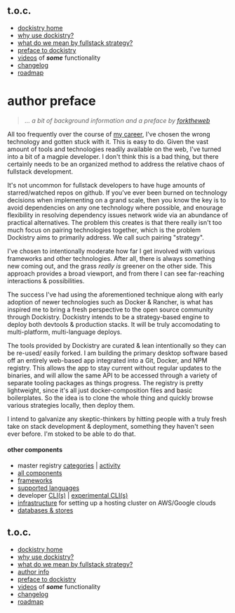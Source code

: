 ## t.o.c.
- [dockistry home](https://github.com/forktheweb/dockistry)
- [why use dockistry?](https://github.com/forktheweb/dockistry/blob/master/docs-why.use.this.md)
- [what do we mean by fullstack strategy?](https://github.com/forktheweb/dockistry#what-is-a-fullstack-strategy)
- [preface to dockistry](https://github.com/forktheweb/dockistry/blob/master/docs-preface.md) 
- [videos](https://github.com/forktheweb/dockistry/blob/master/docs-videos.md) of ***some*** functionality
- [changelog](https://github.com/forktheweb/dockistry/blob/master/changelog.md)
- [roadmap](https://github.com/forktheweb/dockistry/blob/master/roadmap.md)


# author preface
  > *... a bit of background information and a preface by [forktheweb](//github.com:443/forktheweb)*

  All too frequently over the course of [my career](https://labs.stackfork.com:2003/dockistry-contributors/cho), I've chosen the wrong technology and gotten stuck with it.  This is easy to do.  Given the vast amount of tools and technologies readily available on the web, I've turned into a bit of a magpie developer.  I don't think this is a bad thing, but there certainly needs to be an organized method to address the relative chaos of fullstack development.

 It's not uncommon for fullstack developers to have huge amounts of starred/watched repos on github.  If you've ever been burned on technology decisions when implementing on a grand scale, then you know the key is to avoid dependencies on any one technology where possible, and enourage flexibility in resolving dependency issues network wide via an abundance of practical alternatives. The problem this creates is that there really isn't too much focus on pairing technologies together, which is the problem Dockistry aims to primarily address.  We call such pairing "strategy".
  
   I've chosen to intentionally moderate how far I get involved with various frameworks and other technologies.  After all, there is always something new coming out, and the grass *really is* greener on the other side.  This approach provides a broad viewport, and from there I can see far-reaching interactions & possibilities.   

  The success I've had using the aforementioned technique along with early adoption of newer technologies such as Docker & Rancher, is what has inspired me to bring a fresh perspective to the open source community through Dockistry.   Dockistry intends to be a strategy-based engine to deploy both devtools & production stacks. It will be truly accomodating to multi-platform, multi-language deploys.
  
   The tools provided by Dockistry are curated & lean intentionally so they can be re-used/ easily forked.  I am building the primary desktop software based off an entirely web-based app integrated into a Git, Docker, and NPM registry.  This allows the app to stay current without regular updates to the binaries, and will allow the same API to be accessed through a variety of separate tooling packages as things progress.  The registry is pretty lightweight, since it's all just docker-composition files and basic boilerplates.  So the idea is to clone the whole thing and quickly browse various strategies locally, then deploy them.

I intend to galvanize any skeptic-thinkers by hitting people with a truly fresh take on stack development & deployment, something they haven't seen ever before.  I'm stoked to be able to do that.

#### other components
   * master registry [categories](https://labs.stackfork.com:2003/explore/groups) | [activity](https://labs.stackfork.com:2003/explore/projects/starred)
   * [all components](https://github.com/forktheweb/dockistry/blob/master/docs-componentry.md)
   * [frameworks](https://github.com/forktheweb/dockistry/blob/master/docs-frameworks.md) 
   * [supported languages](https://github.com/forktheweb/dockistry/blob/master/docs-languages.md)
   * developer [CLI(s)](https://github.com/forktheweb/dockistry/blob/master/dockistry-cli.md) | [experimental CLI(s)](https://github.com/forktheweb/dockistry/blob/master/docs-experimental-cli.md)
   * [infrastructure](https://github.com/forktheweb/dockistry/blob/master/docs-infrastructure-packages.md) for setting up a hosting cluster on AWS/Google clouds
   * [databases & stores](https://github.com/forktheweb/dockistry/blob/master/docs-database.md)

## t.o.c.
- [dockistry home](https://github.com/forktheweb/dockistry)
- [why use dockistry?](https://github.com/forktheweb/dockistry/blob/master/docs-why.use.this.md)
- [what do we mean by fullstack strategy?](https://github.com/forktheweb/dockistry#what-is-a-fullstack-strategy)
- [author info](https://labs.stackfork.com:2003/dockistry-contributors/cho)
- [preface to dockistry](https://github.com/forktheweb/dockistry/blob/master/docs-preface.md) 
- [videos](https://github.com/forktheweb/dockistry/blob/master/docs-videos.md) of ***some*** functionality
- [changelog](https://github.com/forktheweb/dockistry/blob/master/changelog.md)
- [roadmap](https://github.com/forktheweb/dockistry/blob/master/roadmap.md)
